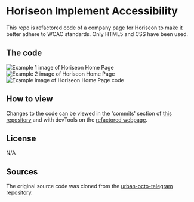 # Horiseon Implement Accessibility
This repo is refactored code of a company page for Horiseon to make it better adhere to WCAC standards. Only HTML5 and CSS have been used.

## The code
![Example 1 image of Horiseon Home Page](https://i.imgur.com/JWiYsxG.png)
![Example 2 image of Horiseon Home Page](https://i.imgur.com/IqUELxJ.png)
![Example image of Horiseon Home Page code](https://i.imgur.com/o0vOy2z.png)
## How to view
Changes to the code can be viewed in the 'commits' section of [this repository](https://github.com/Kal-a11y/horiseon-implement-accessibility) and with devTools on the [refactored webpage](https://kal-a11y.github.io/horiseon-implement-accessibility/).

## License
N/A

## Sources
The original source code was cloned from the [urban-octo-telegram repository](https://github.com/coding-boot-camp/urban-octo-telegram).

